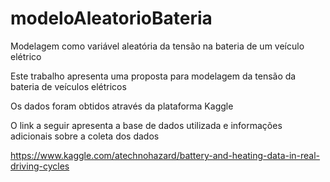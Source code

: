 # modeloAleatorioBateria
Modelagem como variável aleatória da tensão na bateria de um veículo elétrico

Este trabalho apresenta uma proposta para modelagem da tensão da bateria de veículos elétricos

Os dados foram obtidos através da plataforma Kaggle

O link a seguir apresenta a base de dados utilizada e informações adicionais sobre a coleta dos dados

https://www.kaggle.com/atechnohazard/battery-and-heating-data-in-real-driving-cycles

